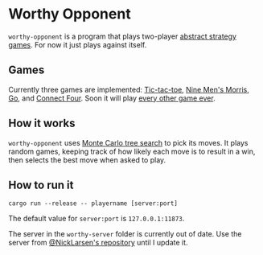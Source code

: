 # Worthy Opponent

`worthy-opponent` is a program that plays two-player [abstract strategy games](https://en.wikipedia.org/wiki/Abstract_strategy_game). For now it just plays against itself.

## Games

Currently three games are implemented: [Tic-tac-toe](https://en.wikipedia.org/wiki/Tic-tac-toe), [Nine Men's Morris](https://en.wikipedia.org/wiki/Nine_Men%27s_Morris), [Go](https://en.wikipedia.org/wiki/Go_(game)), and [Connect Four](https://en.wikipedia.org/wiki/Connect_Four). Soon it will play [every other game ever](https://en.wikipedia.org/wiki/General_game_playing).

## How it works

`worthy-opponent` uses [Monte Carlo tree search](https://en.wikipedia.org/wiki/Monte_Carlo_tree_search) to pick its moves. It plays random games, keeping track of how likely each move is to result in a win, then selects the best move when asked to play.

## How to run it

    cargo run --release -- playername [server:port]

The default value for `server:port` is `127.0.0.1:11873`.

The server in the `worthy-server` folder is currently out of date. Use the server from [@NickLarsen's repository](https://github.com/NickLarsen/game-frame) until I update it.
